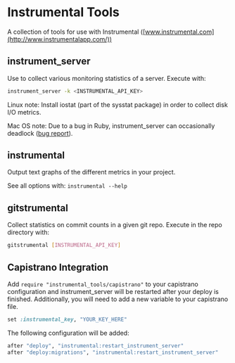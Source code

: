 # Instrumental Tools

A collection of tools for use with Instrumental ([www.instrumental.com](http://www.instrumentalapp.com/))

## instrument_server

Use to collect various monitoring statistics of a server. Execute with:

```sh
instrument_server -k <INSTRUMENTAL_API_KEY>
```

Linux note: Install iostat (part of the sysstat package) in order to collect disk I/O metrics.

Mac OS note: Due to a bug in Ruby, instrument_server can occasionally deadlock ([bug report](http://bugs.ruby-lang.org/issues/5811)).

## instrumental

Output text graphs of the different metrics in your project.

See all options with: `instrumental --help`

## gitstrumental

Collect statistics on commit counts in a given git repo.  Execute in the repo directory with:

```sh
gitstrumental [INSTRUMENTAL_API_KEY]
```

## Capistrano Integration

Add `require "instrumental_tools/capistrano"` to your capistrano
configuration and instrument_server will be restarted after your
deploy is finished. Additionally, you will need to add a new variable
to your capistrano file.

```ruby
set :instrumental_key, "YOUR_KEY_HERE"
```

The following configuration will be added:

```ruby
after "deploy", "instrumental:restart_instrument_server"
after "deploy:migrations", "instrumental:restart_instrument_server"
```
